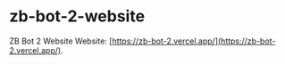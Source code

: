 # zb-bot-2-website

ZB Bot 2 Website
Website: [https://zb-bot-2.vercel.app/](https://zb-bot-2.vercel.app/).
